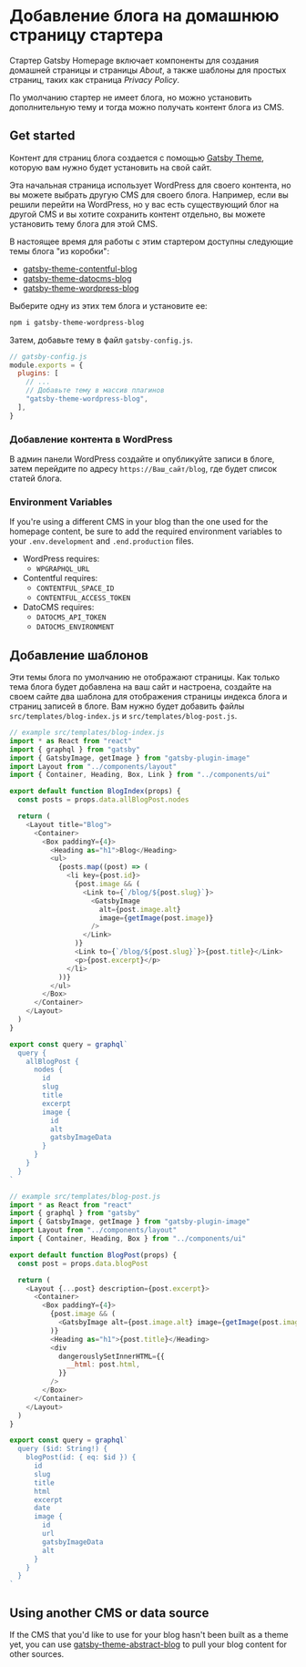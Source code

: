 # Добавление блога на домашнюю страницу стартера

Стартер Gatsby Homepage включает компоненты для создания домашней страницы и страницы _About_, а также шаблоны для простых страниц, таких как страница _Privacy Policy_.

По умолчанию стартер не имеет блога, но можно установить дополнительную тему и тогда можно получать контент блога из CMS.

## Get started

Контент для страниц блога создается с помощью [Gatsby Theme][], которую вам нужно будет установить на свой сайт.

[gatsby theme]: https://www.gatsbyjs.com/docs/themes/

Эта начальная страница использует WordPress для своего контента, но вы можете выбрать другую CMS для своего блога.
Например, если вы решили перейти на WordPress, но у вас есть существующий блог на другой CMS и вы хотите сохранить контент отдельно, вы можете установить тему блога для этой CMS.

В настоящее время для работы с этим стартером доступны следующие темы блога "из коробки":

- [gatsby-theme-contentful-blog][]
- [gatsby-theme-datocms-blog][]
- [gatsby-theme-wordpress-blog][]

[gatsby-theme-contentful-blog]: https://github.com/gatsbyjs/homepage-starters/tree/main/themes/gatsby-theme-contentful-blog
[gatsby-theme-datocms-blog]: https://github.com/gatsbyjs/homepage-starters/tree/main/themes/gatsby-theme-datocms-blog
[gatsby-theme-wordpress-blog]: https://github.com/gatsbyjs/homepage-starters/tree/main/themes/gatsby-theme-wordpress-blog

Выберите одну из этих тем блога и установите ее:

```sh name
npm i gatsby-theme-wordpress-blog
```

Затем, добавьте тему в файл `gatsby-config.js`.

```js name
// gatsby-config.js
module.exports = {
  plugins: [
    // ...
    // Добавьте тему в массив плагинов
    "gatsby-theme-wordpress-blog",
  ],
}
```

### Добавление контента в WordPress

В админ панели WordPress создайте и опубликуйте записи в блоге, затем перейдите по адресу `https://Ваш_сайт/blog`, где будет список статей блога.

### Environment Variables

If you're using a different CMS in your blog than the one used for the homepage content, be sure to add the required environment variables to your `.env.development` and `.end.production` files.

- WordPress requires:
  - `WPGRAPHQL_URL`
- Contentful requires:
  - `CONTENTFUL_SPACE_ID`
  - `CONTENTFUL_ACCESS_TOKEN`
- DatoCMS requires:
  - `DATOCMS_API_TOKEN`
  - `DATOCMS_ENVIRONMENT`

## Добавление шаблонов

Эти темы блога по умолчанию не отображают страницы. Как только тема блога будет добавлена на ваш сайт и настроена, создайте на своем сайте два шаблона для отображения страницы индекса блога и страниц записей в блоге. Вам нужно будет добавить файлы `src/templates/blog-index.js` и `src/templates/blog-post.js`.

```js
// example src/templates/blog-index.js
import * as React from "react"
import { graphql } from "gatsby"
import { GatsbyImage, getImage } from "gatsby-plugin-image"
import Layout from "../components/layout"
import { Container, Heading, Box, Link } from "../components/ui"

export default function BlogIndex(props) {
  const posts = props.data.allBlogPost.nodes

  return (
    <Layout title="Blog">
      <Container>
        <Box paddingY={4}>
          <Heading as="h1">Blog</Heading>
          <ul>
            {posts.map((post) => (
              <li key={post.id}>
                {post.image && (
                  <Link to={`/blog/${post.slug}`}>
                    <GatsbyImage
                      alt={post.image.alt}
                      image={getImage(post.image)}
                    />
                  </Link>
                )}
                <Link to={`/blog/${post.slug}`}>{post.title}</Link>
                <p>{post.excerpt}</p>
              </li>
            ))}
          </ul>
        </Box>
      </Container>
    </Layout>
  )
}

export const query = graphql`
  query {
    allBlogPost {
      nodes {
        id
        slug
        title
        excerpt
        image {
          id
          alt
          gatsbyImageData
        }
      }
    }
  }
`
```

```js
// example src/templates/blog-post.js
import * as React from "react"
import { graphql } from "gatsby"
import { GatsbyImage, getImage } from "gatsby-plugin-image"
import Layout from "../components/layout"
import { Container, Heading, Box } from "../components/ui"

export default function BlogPost(props) {
  const post = props.data.blogPost

  return (
    <Layout {...post} description={post.excerpt}>
      <Container>
        <Box paddingY={4}>
          {post.image && (
            <GatsbyImage alt={post.image.alt} image={getImage(post.image)} />
          )}
          <Heading as="h1">{post.title}</Heading>
          <div
            dangerouslySetInnerHTML={{
              __html: post.html,
            }}
          />
        </Box>
      </Container>
    </Layout>
  )
}

export const query = graphql`
  query ($id: String!) {
    blogPost(id: { eq: $id }) {
      id
      slug
      title
      html
      excerpt
      date
      image {
        id
        url
        gatsbyImageData
        alt
      }
    }
  }
`
```

## Using another CMS or data source

If the CMS that you'd like to use for your blog hasn't been built as a theme yet, you can use [gatsby-theme-abstract-blog][] to pull your blog content for other sources.

[gatsby-theme-abstract-blog]: https://github.com/gatsbyjs/homepage-starters/tree/main/themes/gatsby-theme-abstract-blog

